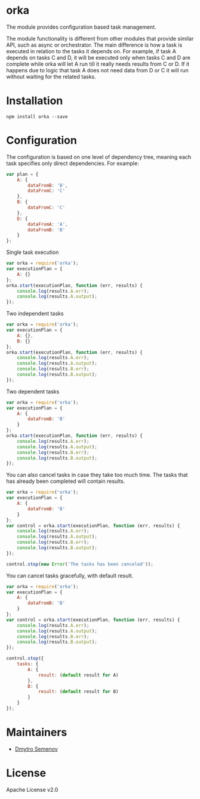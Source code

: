 orka
====

The module provides configuration based task management.

The module functionality is different from other modules that provide similar API, such as async or orchestrator. The main difference is how a task is executed in relation to the tasks it depends on. For example, if task A depends on tasks C and D, it will be executed only when tasks C and D are complete while orka will let A run till it really needs results from C or D. If it happens due to logic that task A does not need data from D or C it will run without waiting for the related tasks.

# Installation

```
npm install orka --save
```

# Configuration

The configuration is based on one level of dependency tree, meaning each task specifies only direct dependencies. For example:

```javascript
var plan = {
    A: {
        dataFromB: 'B',
        dataFromC: 'C'
    },
    B: {
        dataFromC: 'C'
    },
    D: {
        dataFromA: 'A',
        dataFromB: 'B'
    }
};
```

Single task execution
```javascript
var orka = require('orka');
var executionPlan = {
    A: {}
};
orka.start(executionPlan, function (err, results) {
    console.log(results.A.err);
    console.log(results.A.output);
});
```

Two independent tasks
```javascript
var orka = require('orka');
var executionPlan = {
    A: {},
    B: {}
};
orka.start(executionPlan, function (err, results) {
    console.log(results.A.err);
    console.log(results.A.output);
    console.log(results.B.err);
    console.log(results.B.output);
});
```

Two dependent tasks
```javascript
var orka = require('orka');
var executionPlan = {
    A: {
        dataFromB: 'B'
    }
};
orka.start(executionPlan, function (err, results) {
    console.log(results.A.err);
    console.log(results.A.output);
    console.log(results.B.err);
    console.log(results.B.output);
});
```

You can also cancel tasks in case they take too much time. The tasks that has already been completed will contain results.
```javascript
var orka = require('orka');
var executionPlan = {
    A: {
        dataFromB: 'B'
    }
};
var control = orka.start(executionPlan, function (err, results) {
    console.log(results.A.err);
    console.log(results.A.output);
    console.log(results.B.err);
    console.log(results.B.output);
});

control.stop(new Error('The tasks has been canceled'));
```

You can cancel tasks gracefully, with default result.
```javascript
var orka = require('orka');
var executionPlan = {
    A: {
        dataFromB: 'B'
    }
};
var control = orka.start(executionPlan, function (err, results) {
    console.log(results.A.err);
    console.log(results.A.output);
    console.log(results.B.err);
    console.log(results.B.output);
});

control.stop({
    tasks: {
        A: {
            result: (default result for A)
        },
        B: {
            result: (default result for B)
        }
    }
});
```

# Maintainers

* [Dmytro Semenov](https://github.com/dimichgh)

# License

Apache License v2.0